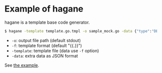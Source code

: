 # Example of hagane

hagane is a template base code generator.

```sh
$ hagane -template template.go.tmpl -o sample_mock.go -data {"type":"DB"} sample.go
```

* `-o`: output file path (default stdout)
* `-f`: template format (default "{{.}}")
* `-template`: template file (data use `-f` option)
* `-data`: extra data as JSON format

See [the example](../../_examples/hagane/).
